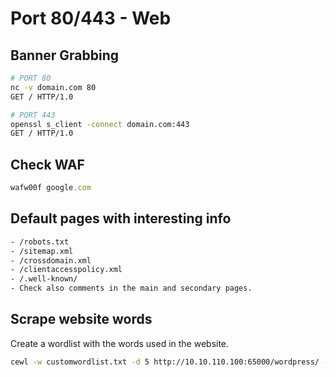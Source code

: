 # Port 80/443 - Web

## Banner Grabbing

```bash
# PORT 80
nc -v domain.com 80 
GET / HTTP/1.0

# PORT 443
openssl s_client -connect domain.com:443
GET / HTTP/1.0
```

## Check WAF

```jsx
wafw00f google.com
```

## Default pages with interesting info

```bash
- /robots.txt
- /sitemap.xml
- /crossdomain.xml
- /clientaccesspolicy.xml
- /.well-known/
- Check also comments in the main and secondary pages.
```

## Scrape website words

Create a wordlist with the words used in the website.

```bash
cewl -w customwordlist.txt -d 5 http://10.10.110.100:65000/wordpress/ -m 5
```
